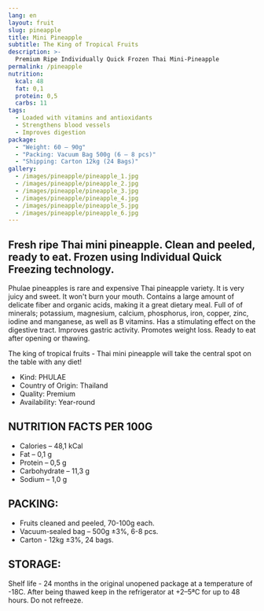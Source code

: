 ```yaml
---
lang: en
layout: fruit
slug: pineapple
title: Mini Pineapple
subtitle: The King of Tropical Fruits
description: >-
  Premium Ripe Individually Quick Frozen Thai Mini-Pineapple
permalink: /pineapple
nutrition:
  kcal: 48
  fat: 0,1
  protein: 0,5
  carbs: 11
tags:
  - Loaded with vitamins and antioxidants
  - Strengthens blood vessels
  - Improves digestion
package:
  - "Weight: 60 — 90g"
  - "Packing: Vacuum Bag 500g (6 — 8 pcs)"
  - "Shipping: Carton 12kg (24 Bags)"
gallery:
  - /images/pineapple/pineapple_1.jpg
  - /images/pineapple/pineapple_2.jpg
  - /images/pineapple/pineapple_3.jpg
  - /images/pineapple/pineapple_4.jpg
  - /images/pineapple/pineapple_5.jpg
  - /images/pineapple/pineapple_6.jpg
---
```


## Fresh ripe Thai mini pineapple. Clean and peeled, ready to eat. Frozen using Individual Quick Freezing technology.

Phulae pineapples is rare and expensive Thai pineapple variety. It is very
juicy and sweet. It won't burn your mouth. Contains a large amount of delicate
fiber and organic acids, making it a great dietary meal. Full of of minerals;
potassium, magnesium, calcium, phosphorus, iron, copper, zinc, iodine and
manganese, as well as B vitamins. Has a stimulating effect on the digestive
tract. Improves gastric activity. Promotes weight loss. Ready to eat after opening or thawing.

The king of tropical fruits - Thai mini pineapple will take the central spot
on the table with any diet!

* Kind: PHULAE
* Country of Origin: Thailand
* Quality: Premium
* Availability: Year-round

## NUTRITION FACTS PER 100G

* Calories – 48,1 kCal
* Fat – 0,1 g
* Protein – 0,5 g
* Carbohydrate – 11,3 g
* Sodium – 1,0 g

## PACKING:

* Fruits cleaned and peeled, 70-100g each.
* Vacuum-sealed bag – 500g ±3%, 6-8 pcs.
* Carton - 12kg ±3%, 24 bags.

## STORAGE:

Shelf life - 24 months in the original unopened package at a temperature of -18С.
After being thawed keep in the refrigerator at +2–5ªС for up to 48 hours.
Do not refreeze.
